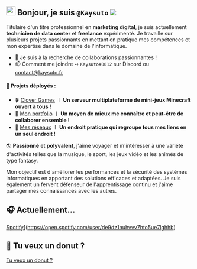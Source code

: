 ## <img src="https://media.giphy.com/media/hvRJCLFzcasrR4ia7z/giphy.gif" width="25px"> Bonjour, je suis `@Kaysuto` ![](https://komarev.com/ghpvc/?username=Kaysuto&color=blue)

Titulaire d'un titre professionnel en **marketing digital**, je suis actuellement **technicien de data center** et **freelance** expérimenté. Je travaille sur plusieurs projets passionnants en mettant en pratique mes compétences et mon expertise dans le domaine de l'informatique.

- 🤝 Je suis à la recherche de collaborations passionnantes !
- 📫 Comment me joindre ➺ `Kaysuto#0012` sur Discord ou contact@kaysuto.fr

#### 🚀 Projets déployés :
- 🍀 [Clover Games](https://www.clovergames.fr) 〡 **Un serveur multiplateforme de mini-jeux Minecraft ouvert à tous !**
-  💼 [Mon portfolio](https://www.kaysuto.fr) 〡 **Un moyen de mieux me connaître et peut-être de collaborer ensemble !**
-  🏹 [Mes réseaux](https://www.solo.to/kaysuto) 〡 **Un endroit pratique qui regroupe tous mes liens en un seul endroit !**

🌎 **Passionné** et **polyvalent**, j'aime voyager et m'intéresser à une variété d'activités telles que la musique, le sport, les jeux vidéo et les animés de type fantasy.

Mon objectif est d'améliorer les performances et la sécurité des systèmes informatiques en apportant des solutions efficaces et adaptées. Je suis également un fervent défenseur de l'apprentissage continu et j'aime partager mes connaissances avec les autres.

## 🎧 Actuellement...
[Spotify](https://novatorem-git-master-kaysuto.vercel.app/api/spotify)](https://open.spotify.com/user/de9dz1nuhvvv7hto5ue7lghhb)

## 🍩 Tu veux un donut ?

[Tu veux un donut ?](https://user-images.githubusercontent.com/75412305/196014356-4eda6813-bc61-4e9a-8c57-9e271e97af93.mp4)

<!---
This is a ✨ special ✨ repository because its `README.md` (this file) appears on your GitHub profile.
You can click the Preview link to take a look at your changes.
--->

